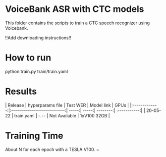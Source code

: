 # VoiceBank ASR with CTC models
This folder contains the scripts to train a CTC speech recognizer using Voicebank.

!!Add downloading instructions!! 

# How to run
python train.py train/train.yaml

# Results

| Release | hyperparams file | Test WER | Model link | GPUs |
|:-------------:|:---------------------------:| -----:| -----:| --------:| :-----------:|
| 20-05-22 | train.yaml | -.-- | Not Available | 1xV100 32GB |


# Training Time
About N for each epoch with a  TESLA V100.
~                                         
